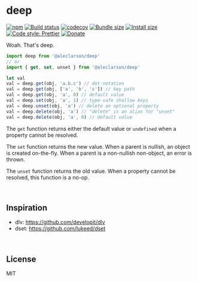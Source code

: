 # deep

[![npm](https://img.shields.io/npm/v/aleclarson/deep.svg)](https://www.npmjs.com/package/aleclarson/deep)
[![Build status](https://travis-ci.org/aleclarson/deep.svg?branch=master)](https://travis-ci.org/aleclarson/deep)
[![codecov](https://codecov.io/gh/aleclarson/deep/branch/master/graph/badge.svg)](https://codecov.io/gh/aleclarson/deep)
[![Bundle size](https://badgen.net/bundlephobia/min/aleclarson/deep)](https://bundlephobia.com/result?p=aleclarson/deep)
[![Install size](https://packagephobia.now.sh/badge?p=aleclarson/deep)](https://packagephobia.now.sh/result?p=aleclarson/deep)
[![Code style: Prettier](https://img.shields.io/badge/code_style-prettier-ff69b4.svg)](https://github.com/prettier/prettier)
[![Donate](https://img.shields.io/badge/Donate-PayPal-green.svg)](https://paypal.me/alecdotbiz)

Woah. That's deep.

```js
import deep from '@aleclarson/deep'
// or
import { get, set, unset } from '@aleclarson/deep'

let val
val = deep.get(obj, 'a.b.c') // dot-notation
val = deep.get(obj, ['a', 'b', 'c']) // key path
val = deep.get(obj, 'a', 0) // default value
val = deep.set(obj, 'a', 1) // type-safe shallow keys
val = deep.unset(obj, 'a') // delete an optional property
val = deep.delete(obj, 'a') // "delete" is an alias for "unset"
val = deep.delete(obj, 'a', 0) // default value
```

The `get` function returns either the default value or `undefined` when a
property cannot be resolved.

The `set` function returns the new value. When a parent is nullish, an object is
created on-the-fly. When a parent is a non-nullish non-object, an error is thrown.

The `unset` function returns the old value. When a property cannot be resolved,
this function is a no-op.

&nbsp;

## Inspiration

- dlv: https://github.com/developit/dlv
- dset: https://github.com/lukeed/dset

&nbsp;

## License

MIT

